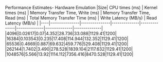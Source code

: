 Performance Estimates- Hardware Emulation
|Size| CPU times (ms) | Kernel times (ms) | Memory Transfer Time, Write (ms) | Memory Transfer Time, Read (ms) | Total Memory Transfer Time (ms) | Write Latency (MB/s) | Read Latency (MB/s) | 
|----|---------------|---------------|--------------|--------------|--------------|--------------|--------------|
|4096|0.02617|0.07|4.352|28.736|33.088|1129.41|1200|
|16384|0.103543|0.235|17.408|114.944|132.352|1129.41|1200|
|65536|0.4669|0.887|69.632|459.776|529.408|1129.41|1200|
|262144|1.7402|3.490|278.528|1839.104|2117.632|1129.41|1200|
|1048576|5.566|13.92|1114.112|7356.416|8470.528|1129.41|1200|
